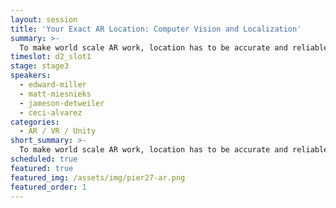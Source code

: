 ```yaml
---
layout: session
title: 'Your Exact AR Location: Computer Vision and Localization'
summary: >-
  To make world scale AR work, location has to be accurate and reliable...better than the current blue dot in your phone. Panel discussion with companies solving the localization problem using computer vision.
timeslot: d2_slot1
stage: stage3
speakers:
  - edward-miller
  - matt-miesnieks
  - jameson-detweiler
  - ceci-alvarez
categories:
  - AR / VR / Unity
short_summary: >-
  To make world scale AR work, location has to be accurate and reliable...better than the current blue dot in your phone.
scheduled: true
featured: true
featured_img: /assets/img/pier27-ar.png
featured_order: 1
---
```


